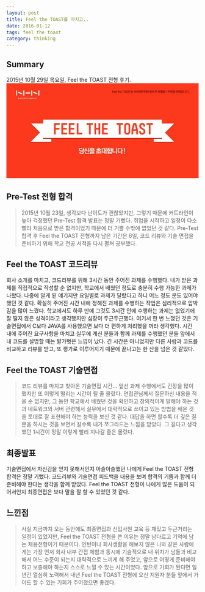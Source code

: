 ```yaml
---
layout: post
title: Feel the TOAST를 마치고..
date: 2016-01-12
tags: feel the toast
category: thinking
---
```


Summary
--------
2015년 10월 29일 목요일, Feel the TOAST 전형 후기.
![invite](/assets/img/invite_feel_the_toast.jpg)

Pre-Test 전형 합격
-------------------
>2015년 10월 23일, 생각보다 난이도가 괜찮았지만, 그렇기 때문에 커트라인이 높아 
걱정했던 Pre-Test 합격 발표는 정말 기뻤다. 취업을 시작하고 일정이 다소 빨라 
처음으로 받은 합격이었기 때문에 더 기쁠 수밖에 없었던 것 같다. Pre-Test 합격 후 Feel the TOAST 
전형까지 남은 기간은 6일, 코드 리뷰와 기술 면접을 준비하기 위해 학교 전공 서적을 다시 펼쳐 공부했다.

Feel the TOAST 코드리뷰
-------------------------
회사 소개를 마치고, 코드리뷰를 위해 3시간 동안 주어진 과제를 수행했다.
내가 받은 과제를 직접적으로 작성할 순 없지만, 학교에서 배웠던 정도로
충분히 수행 가능한 과제가 나왔다. 나중에 알게 된 얘기지만 요일별로 과제가
달랐다고 하니 어느 정도 운도 있어야 했던 것 같다.
확실히 주어진 시간 내에 정해진 과제를 수행하는 작업은 심리적으로 압박감을 많이 느꼈다.
학교에서도 하루 만에 그것도 3시간 안에 수행하는 과제는 없었기에 잘 떨지 않은 성격이라고 
생각했지만 심장이 두근두근했다.
여기서 한 번 느꼈던 것은 기술면접에서 C보다 JAVA를 사용했으면 보다 더 편하게 처리했을 꺼라 생각했다.
시간 내에 주어진 요구사항을 마치고 실무에 계신 분들과 함께 과제를 수행했던 분들 앞에서 
내 코드를 설명할 때는 발가벗은 느낌이 났다.
긴 시간은 아니었지만 다른 사람과 코드를 비교하고 리뷰를 받고, 또 평가로 이루어지기 
때문에 끝나고는 한 산을 넘은 것 같았다.


Feel the TOAST 기술면접
------------------------
>코드 리뷰를 마치고 찾아온 기술면접 시간... 앞선 과제 수행에서도 긴장을 많이 했지만 또 
이렇게 떨리는 시간이 될 줄 몰랐다. 면접관님께서 질문하신 내용을 적을 순 없지만, 그 
동안 학교에서 배웠던 것을 확인하고 창의적이게 말해야 하는 것과 네트워크와 서버 관련해서 
실무에서 대략적으로 쓰이고 있는 방법을 배운 것을 토대로 잘 표현해야 하는 능력을 보신 것 
같다. 대답을 하면 할수록 더 깊은 질문을 하시는 것을 보면서 갈수록 내가 쪼그라드는 
느낌을 받았다. 그 길다고 생각했던 1시간이 정말 이렇게 빨리 지나갈 줄은 몰랐다.


최종발표
--------
기술면접에서 자신감을 얻지 못해서인지 아슬아슬했던 나에게 Feel the TOAST 전형 합격은 정말 기뻤다.
코드리뷰와 기술면접 피드백을 내용을 보며 합격의 기쁨과 함께 더 준비해야 한다는 생각을 함께 받았다.
Feel the TOAST 전형이 나에게 많은 도움이 되어서인지 최종면접은 보다 말을 잘 할 수 있었던 것 같다.


느낀점
------
>사실 지금까지 오는 동안에도 최종면접과 신입사원 교육 등 재밌고 두근거리는 일정이 있었지만, 
Feel the TOAST 전형을 쓴 이유는 정말 남다르고 기억에 남는 채용전형이기 때문이다.
인턴이나 회사생활을 해보지 않은 나와 같은 사람에게는 가장 먼저 회사 내부 간접 체험과 
동시에 기술적으로 내 위치가 남들과 비교해서 어느 수준이 되는지 대략적으로 느끼게 해
 주었고, 앞으로 어떻게 준비해야하고 보충해야 하는지 스스로 느낄 수 있는 시간이었다.
앞으로 기회가 된다면 일 년간 열심히 노력해서 내년 Feel the TOAST 전형에 오신 지원자 분들 
앞에서 가이드 할 수 있는 기회가 주어졌으면 좋겠다. 


[url-1]:https://developers.facebook.com/docs/plugins/like-button#configurato